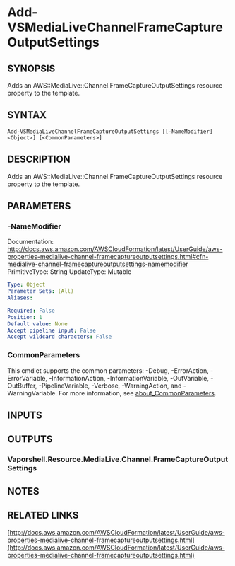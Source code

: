 # Add-VSMediaLiveChannelFrameCaptureOutputSettings

## SYNOPSIS
Adds an AWS::MediaLive::Channel.FrameCaptureOutputSettings resource property to the template.

## SYNTAX

```
Add-VSMediaLiveChannelFrameCaptureOutputSettings [[-NameModifier] <Object>] [<CommonParameters>]
```

## DESCRIPTION
Adds an AWS::MediaLive::Channel.FrameCaptureOutputSettings resource property to the template.

## PARAMETERS

### -NameModifier
Documentation: http://docs.aws.amazon.com/AWSCloudFormation/latest/UserGuide/aws-properties-medialive-channel-framecaptureoutputsettings.html#cfn-medialive-channel-framecaptureoutputsettings-namemodifier
PrimitiveType: String
UpdateType: Mutable

```yaml
Type: Object
Parameter Sets: (All)
Aliases:

Required: False
Position: 1
Default value: None
Accept pipeline input: False
Accept wildcard characters: False
```

### CommonParameters
This cmdlet supports the common parameters: -Debug, -ErrorAction, -ErrorVariable, -InformationAction, -InformationVariable, -OutVariable, -OutBuffer, -PipelineVariable, -Verbose, -WarningAction, and -WarningVariable. For more information, see [about_CommonParameters](http://go.microsoft.com/fwlink/?LinkID=113216).

## INPUTS

## OUTPUTS

### Vaporshell.Resource.MediaLive.Channel.FrameCaptureOutputSettings
## NOTES

## RELATED LINKS

[http://docs.aws.amazon.com/AWSCloudFormation/latest/UserGuide/aws-properties-medialive-channel-framecaptureoutputsettings.html](http://docs.aws.amazon.com/AWSCloudFormation/latest/UserGuide/aws-properties-medialive-channel-framecaptureoutputsettings.html)

